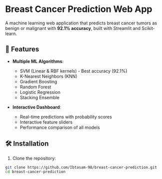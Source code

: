# Breast Cancer Prediction Web App

A machine learning web application that predicts breast cancer tumors as benign or malignant with **92.1% accuracy**, built with Streamlit and Scikit-learn.

## 🌟 Features

- **Multiple ML Algorithms**:
  - SVM (Linear & RBF kernels) - Best accuracy (92.1%)
  - K-Nearest Neighbors (KNN)
  - Gradient Boosting
  - Random Forest
  - Logistic Regression
  - Stacking Ensemble

- **Interactive Dashboard**:
  - Real-time predictions with probability scores
  - Interactive feature sliders
  - Performance comparison of all models

## 🛠️ Installation

1. Clone the repository:
```bash
git clone https://github.com/Ibtasam-98/breast-cancer-prediction.git
cd breast-cancer-prediction
